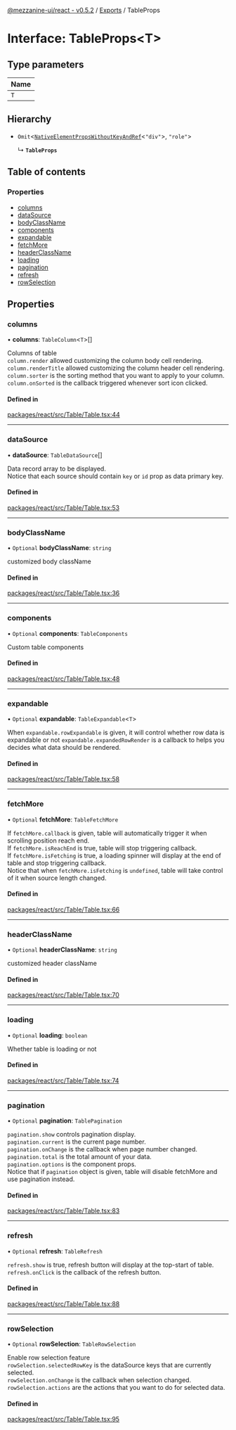 [@mezzanine-ui/react - v0.5.2](../README.md) / [Exports](../modules.md) / TableProps

# Interface: TableProps<T\>

## Type parameters

| Name |
| :------ |
| `T` |

## Hierarchy

- `Omit`<[`NativeElementPropsWithoutKeyAndRef`](../modules.md#nativeelementpropswithoutkeyandref)<``"div"``\>, ``"role"``\>

  ↳ **`TableProps`**

## Table of contents

### Properties

- [columns](tableprops.md#columns)
- [dataSource](tableprops.md#datasource)
- [bodyClassName](tableprops.md#bodyclassname)
- [components](tableprops.md#components)
- [expandable](tableprops.md#expandable)
- [fetchMore](tableprops.md#fetchmore)
- [headerClassName](tableprops.md#headerclassname)
- [loading](tableprops.md#loading)
- [pagination](tableprops.md#pagination)
- [refresh](tableprops.md#refresh)
- [rowSelection](tableprops.md#rowselection)

## Properties

### columns

• **columns**: `TableColumn`<`T`\>[]

Columns of table <br />
`column.render` allowed customizing the column body cell rendering. <br />
`column.renderTitle` allowed customizing the column header cell rendering. <br />
`column.sorter` is the sorting method that you want to apply to your column. <br />
`column.onSorted` is the callback triggered whenever sort icon clicked.

#### Defined in

[packages/react/src/Table/Table.tsx:44](https://github.com/Mezzanine-UI/mezzanine/blob/83e0173/packages/react/src/Table/Table.tsx#L44)

___

### dataSource

• **dataSource**: `TableDataSource`[]

Data record array to be displayed. <br />
Notice that each source should contain `key` or `id` prop as data primary key.

#### Defined in

[packages/react/src/Table/Table.tsx:53](https://github.com/Mezzanine-UI/mezzanine/blob/83e0173/packages/react/src/Table/Table.tsx#L53)

___

### bodyClassName

• `Optional` **bodyClassName**: `string`

customized body className

#### Defined in

[packages/react/src/Table/Table.tsx:36](https://github.com/Mezzanine-UI/mezzanine/blob/83e0173/packages/react/src/Table/Table.tsx#L36)

___

### components

• `Optional` **components**: `TableComponents`

Custom table components <br />

#### Defined in

[packages/react/src/Table/Table.tsx:48](https://github.com/Mezzanine-UI/mezzanine/blob/83e0173/packages/react/src/Table/Table.tsx#L48)

___

### expandable

• `Optional` **expandable**: `TableExpandable`<`T`\>

When `expandable.rowExpandable` is given, it will control whether row data is expandable or not
`expandable.expandedRowRender` is a callback to helps you decides what data should be rendered.

#### Defined in

[packages/react/src/Table/Table.tsx:58](https://github.com/Mezzanine-UI/mezzanine/blob/83e0173/packages/react/src/Table/Table.tsx#L58)

___

### fetchMore

• `Optional` **fetchMore**: `TableFetchMore`

If `fetchMore.callback` is given, table will automatically trigger it when scrolling position reach end. <br />
If `fetchMore.isReachEnd` is true, table will stop triggering callback. <br />
If `fetchMore.isFetching` is true, a loading spinner will display at the end of table and stop triggering callback.
<br />
Notice that when `fetchMore.isFetching` is `undefined`, table will take control of it when source length changed.

#### Defined in

[packages/react/src/Table/Table.tsx:66](https://github.com/Mezzanine-UI/mezzanine/blob/83e0173/packages/react/src/Table/Table.tsx#L66)

___

### headerClassName

• `Optional` **headerClassName**: `string`

customized header className

#### Defined in

[packages/react/src/Table/Table.tsx:70](https://github.com/Mezzanine-UI/mezzanine/blob/83e0173/packages/react/src/Table/Table.tsx#L70)

___

### loading

• `Optional` **loading**: `boolean`

Whether table is loading or not

#### Defined in

[packages/react/src/Table/Table.tsx:74](https://github.com/Mezzanine-UI/mezzanine/blob/83e0173/packages/react/src/Table/Table.tsx#L74)

___

### pagination

• `Optional` **pagination**: `TablePagination`

`pagination.show` controls pagination display. <br />
`pagination.current` is the current page number. <br />
`pagination.onChange` is the callback when page number changed. <br />
`pagination.total` is the total amount of your data. <br />
`pagination.options` is the <Pagination /> component props. <br />
Notice that if `pagination` object is given, table will disable fetchMore and use pagination instead.

#### Defined in

[packages/react/src/Table/Table.tsx:83](https://github.com/Mezzanine-UI/mezzanine/blob/83e0173/packages/react/src/Table/Table.tsx#L83)

___

### refresh

• `Optional` **refresh**: `TableRefresh`

`refresh.show` is true, refresh button will display at the top-start of table. <br />
`refresh.onClick` is the callback of the refresh button.

#### Defined in

[packages/react/src/Table/Table.tsx:88](https://github.com/Mezzanine-UI/mezzanine/blob/83e0173/packages/react/src/Table/Table.tsx#L88)

___

### rowSelection

• `Optional` **rowSelection**: `TableRowSelection`

Enable row selection feature <br />
`rowSelection.selectedRowKey` is the dataSource keys that are currently selected. <br />
`rowSelection.onChange` is the callback when selection changed. <br />
`rowSelection.actions` are the actions that you want to do for selected data.

#### Defined in

[packages/react/src/Table/Table.tsx:95](https://github.com/Mezzanine-UI/mezzanine/blob/83e0173/packages/react/src/Table/Table.tsx#L95)
